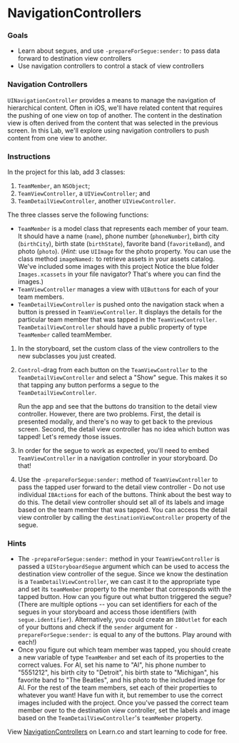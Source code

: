 

# NavigationControllers


### Goals 

- Learn about segues, and use `-prepareForSegue:sender:` to pass data forward to destination view controllers 
- Use navigation controllers to control a stack of view controllers
 

### Navigation Controllers  

`UINavigationController` provides a means to manage the navigation of hierarchical content.  Often in iOS, we'll have related content that requires the pushing of one view on top of another. The content in the destination view is often derived from the content that was selected in the previous screen. In this Lab, we'll explore using navigation controllers to push content from one view to another.  


### Instructions 

In the project for this lab, add 3 classes:

1. `TeamMember`, an `NSObject`;
2. `TeamViewController`, a `UIViewController`; and
3. `TeamDetailViewController`, another `UIViewController`.

The three classes serve the following functions: 

- `TeamMember` is a model class that represents each member of your team. It should have a name (`name`), phone number (`phoneNumber`), birth city (`birthCity`), birth state (`birthState`), favorite band (`favoriteBand`), and photo (`photo`). (*Hint*: use `UIImage` for the photo property. You can use the class method `imageNamed:` to retrieve assets in your assets catalog. We've included some images with this project Notice the blue folder `Images.xcassets` in your file navigator? That's where you can find the images.)
- `TeamViewController` manages a view with `UIButton`s for each of your team members.
- `TeamDetailViewController` is pushed onto the navigation stack when a button is pressed in `TeamViewController`. It displays the details for the particular team member that was tapped in the `TeamViewController`. `TeamDetailViewController` should have a public property of type `TeamMember` called teamMember.

1. In the storyboard, set the custom class of the view controllers to the new subclasses you just created.
2. `Control`-drag from each button on the `TeamViewController` to the `TeamDetailViewController` and select a "Show" segue. This makes it so that tapping any button performs a segue to the `TeamDetailViewController`.  

    Run the app and see that the buttons do transition to the detail view controller. However, there are two problems. First, the detail is presented modally, and there's no way to get back to the previous screen. Second, the detail view controller has no idea which button was tapped! Let's remedy those issues.


3. In order for the segue to work as expected, you'll need to embed `TeamViewController` in a navigation controller in your storyboard. Do that!
4. Use the `-prepareForSegue:sender:` method of `TeamViewController` to pass the tapped user forward to the detail view controller - Do not use individual `IBAction`s for each of the buttons. Think about the best way to do this. The detail view controller should set all of its labels and image based on the team member that was tapped. You can access the detail view controller by calling the `destinationViewController` property of the segue.


### Hints

- The `-prepareForSegue:sender:` method in your `TeamViewController` is passed a `UIStoryboardSegue` argument which can be used to access the destination view controller of the segue. Since we know the destination is a `TeamDetailViewController`, we can cast it to the appropriate type and set its `teamMember` property to the member that corresponds with the tapped button. How can you figure out what button triggered the segue? (There are multiple options -- you can set identifiers for each of the segues in your storyboard and access those identifiers (with `segue.identifier`). Alternatively, you could create an `IBOutlet` for each of your buttons and check if the `sender` argument for `-prepareForSegue:sender:` is equal to any of the buttons. Play around with each!)
- Once you figure out which team member was tapped, you should create a new variable of type `TeamMember` and set each of its properties to the correct values. For Al, set his name to "Al", his phone number to "5551212", his birth city to "Detroit", his birth state to "Michigan", his favorite band to "The Beatles", and his photo to the included image for Al. For the rest of the team members, set each of their properties to whatever you want! Have fun with it, but remember to use the correct images included with the project. Once you've passed the correct team member over to the destination view controller, set the labels and image based on the `TeamDetailViewController`'s `teamMember` property.

    

<p data-visibility='hidden'>View <a href='https://learn.co/lessons/objc-NavigationControllers' title='NavigationControllers'>NavigationControllers</a> on Learn.co and start learning to code for free.</p>
